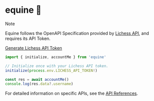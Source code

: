 # equine 🐴

> [!NOTE]
> Equine follows the OpenAPI Specification provided by [Lichess API](https://lichess.org/api), and requires its API Token.
>
> [Generate Lichess API Token](https://lichess.org/account/oauth/token)

```ts
import { initialize, accountMe } from 'equine'

// Initialize once with your Lichess API token.
initialize(process.env.LICHESS_API_TOKEN!)

const res = await accountMe()
console.log(res.data?.username)
```

For detailed information on specific APIs, see the [API References](https://github.com/devjiwonchoi/equine/blob/main/src/client/sdk.gen.ts).
